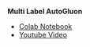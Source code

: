 **Multi Label AutoGluon**
- [Colab Notebook](https://colab.research.google.com/drive/1BFsbQ3k1ZZUtzO4Mt-FuEDncjiuQzCqg?usp=sharing)
- [Youtube Video](https://youtu.be/2U7I0JC2vqo)
